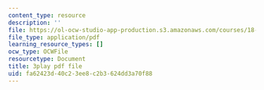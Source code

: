 ```yaml
---
content_type: resource
description: ''
file: https://ol-ocw-studio-app-production.s3.amazonaws.com/courses/18-01sc-single-variable-calculus-fall-2010/fa62423d40c23ee8c2b3624dd3a70f88_KhwQKE_tld0.pdf
file_type: application/pdf
learning_resource_types: []
ocw_type: OCWFile
resourcetype: Document
title: 3play pdf file
uid: fa62423d-40c2-3ee8-c2b3-624dd3a70f88
---
```

